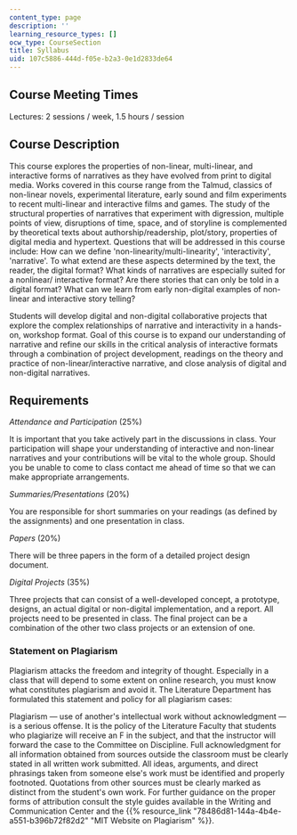 ```yaml
---
content_type: page
description: ''
learning_resource_types: []
ocw_type: CourseSection
title: Syllabus
uid: 107c5886-444d-f05e-b2a3-0e1d2833de64
---
```


Course Meeting Times
--------------------

Lectures: 2 sessions / week, 1.5 hours / session

Course Description
------------------

This course explores the properties of non-linear, multi-linear, and interactive forms of narratives as they have evolved from print to digital media. Works covered in this course range from the Talmud, classics of non-linear novels, experimental literature, early sound and film experiments to recent multi-linear and interactive films and games. The study of the structural properties of narratives that experiment with digression, multiple points of view, disruptions of time, space, and of storyline is complemented by theoretical texts about authorship/readership, plot/story, properties of digital media and hypertext. Questions that will be addressed in this course include: How can we define 'non-linearity/multi-linearity', 'interactivity', 'narrative'. To what extend are these aspects determined by the text, the reader, the digital format? What kinds of narratives are especially suited for a nonlinear/ interactive format? Are there stories that can only be told in a digital format? What can we learn from early non-digital examples of non-linear and interactive story telling?

Students will develop digital and non-digital collaborative projects that explore the complex relationships of narrative and interactivity in a hands-on, workshop format. Goal of this course is to expand our understanding of narrative and refine our skills in the critical analysis of interactive formats through a combination of project development, readings on the theory and practice of non-linear/interactive narrative, and close analysis of digital and non-digital narratives.

Requirements
------------

_Attendance and Participation_ (25%)

It is important that you take actively part in the discussions in class. Your participation will shape your understanding of interactive and non-linear narratives and your contributions will be vital to the whole group. Should you be unable to come to class contact me ahead of time so that we can make appropriate arrangements.

_Summaries/Presentations_ (20%)

You are responsible for short summaries on your readings (as defined by the assignments) and one presentation in class.

_Papers_ (20%)

There will be three papers in the form of a detailed project design document.

_Digital Projects_ (35%)

Three projects that can consist of a well-developed concept, a prototype, designs, an actual digital or non-digital implementation, and a report. All projects need to be presented in class. The final project can be a combination of the other two class projects or an extension of one.

### Statement on Plagiarism

Plagiarism attacks the freedom and integrity of thought. Especially in a class that will depend to some extent on online research, you must know what constitutes plagiarism and avoid it. The Literature Department has formulated this statement and policy for all plagiarism cases:

Plagiarism — use of another's intellectual work without acknowledgment — is a serious offense. It is the policy of the Literature Faculty that students who plagiarize will receive an F in the subject, and that the instructor will forward the case to the Committee on Discipline. Full acknowledgment for all information obtained from sources outside the classroom must be clearly stated in all written work submitted. All ideas, arguments, and direct phrasings taken from someone else's work must be identified and properly footnoted. Quotations from other sources must be clearly marked as distinct from the student's own work. For further guidance on the proper forms of attribution consult the style guides available in the Writing and Communication Center and the {{% resource_link "78486d81-144a-4b4e-a551-b396b72f82d2" "MIT Website on Plagiarism" %}}.